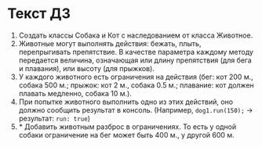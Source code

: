 ﻿# Текст ДЗ

1. Создать классы Собака и Кот с наследованием от класса Животное.
2. Животные могут выполнять действия: бежать, плыть, перепрыгивать препятствие. В качестве параметра каждому методу передается величина, означающая или длину препятствия (для бега и плавания), или высоту (для прыжков).
3. У каждого животного есть ограничения на действия (бег: кот 200 м., собака 500 м.; прыжок: кот 2 м., собака 0.5 м.; плавание: кот должен плавать медленно, собака 10 м.).
4. При попытке животного выполнить одно из этих действий, оно должно сообщить результат в консоль. (Например, `dog1.run(150);` -> результат: `run: true`)
5. \* Добавить животным разброс в ограничениях. То есть у одной собаки ограничение на бег может быть 400 м., у другой 600 м.
